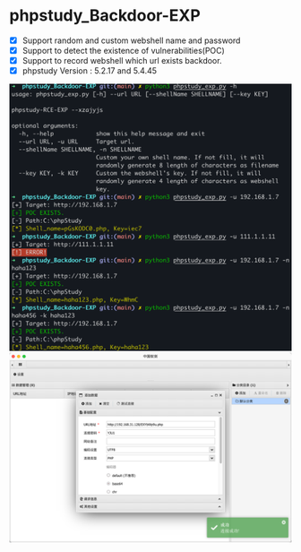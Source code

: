 # phpstudy_Backdoor-EXP

- [x] Support random and custom webshell name and password
- [x] Support to detect the existence of vulnerabilities(POC)
- [x] Support to record webshell which url exists backdoor.
- [x] phpstudy Version : 5.2.17 and 5.4.45

![](pic/exp.png)
![](pic/conn.png)
